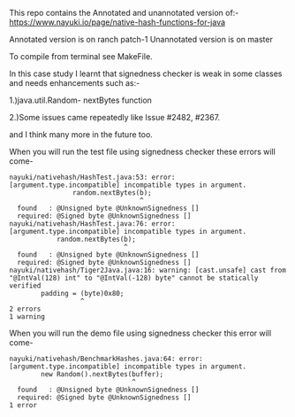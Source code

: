 This repo contains the Annotated and unannotated version of:-
https://www.nayuki.io/page/native-hash-functions-for-java

Annotated version is on ranch patch-1
Unannotated version is on master

To compile from terminal see MakeFile.

In this case study I learnt that signedness checker is weak in some classes and needs enhancements such as:-

1.)java.util.Random- nextBytes function

2.)Some issues came repeatedly like Issue #2482, #2367.

and I think many more in the future too.

When you will run the test file using signedness checker these errors will come-

```
nayuki/nativehash/HashTest.java:53: error: [argument.type.incompatible] incompatible types in argument.
				random.nextBytes(b);
				                 ^
  found   : @Unsigned byte @UnknownSignedness []
  required: @Signed byte @UnknownSignedness []
nayuki/nativehash/HashTest.java:76: error: [argument.type.incompatible] incompatible types in argument.
			random.nextBytes(b);
			                 ^
  found   : @Unsigned byte @UnknownSignedness []
  required: @Signed byte @UnknownSignedness []
nayuki/nativehash/Tiger2Java.java:16: warning: [cast.unsafe] cast from "@IntVal(128) int" to "@IntVal(-128) byte" cannot be statically verified
		padding = (byte)0x80;
		          ^
2 errors
1 warning
```

When you will run the demo file using signedness checker this error will come-
```
nayuki/nativehash/BenchmarkHashes.java:64: error: [argument.type.incompatible] incompatible types in argument.
		new Random().nextBytes(buffer);
		                       ^
  found   : @Unsigned byte @UnknownSignedness []
  required: @Signed byte @UnknownSignedness []
1 error
```
